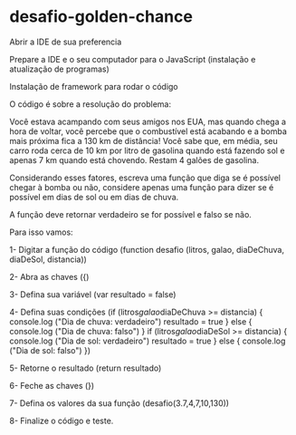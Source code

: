 # desafio-golden-chance
Abrir a IDE de sua preferencia

Prepare a IDE e o seu computador para o JavaScript (instalação e atualização de programas)

Instalação de framework para rodar o código

O código é sobre a resolução do problema: 

Você estava acampando com seus amigos nos EUA, mas quando chega a hora de voltar, você percebe que o combustível está acabando e a bomba mais próxima fica a 130 km de distância! Você sabe que, em média, seu carro roda cerca de 10 km por litro de gasolina quando está fazendo sol e apenas 7 km quando está chovendo. Restam 4 galões de gasolina.

Considerando esses fatores, escreva uma função que diga se é possível chegar à bomba ou não, considere apenas uma função para dizer se é possível em dias de sol ou em dias de chuva.

A função deve retornar verdadeiro se for possível e falso se não.

Para isso vamos:

1-	Digitar a função do código (function desafio (litros, galao, diaDeChuva, diaDeSol, distancia))

2-	Abra as chaves ({)

3-	Defina sua variável (var resultado = false)

4-	Defina suas condições (if (litros*galao*diaDeChuva >= distancia) {
       console.log ("Dia de chuva: verdadeiro")
       resultado = true
    } else {
       console.log ("Dia de chuva: falso")
    }
    if (litros*galao*diaDeSol >= distancia) {
       console.log ("Dia de sol: verdadeiro")
       resultado = true
    } else {
       console.log ("Dia de sol: falso")
    })
    
5-	Retorne o resultado (return resultado)

6-	Feche as chaves (})

7-	Defina os valores da sua função (desafio(3.7,4,7,10,130))

8-	Finalize o código e teste.

